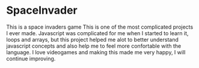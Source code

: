 # SpaceInvader
This is a space invaders game
This is one of the most complicated projects I ever made.
Javascript was complicated for me when I started to learn it, loops and arrays, but this project helped me alot to better understand
javascript concepts and also help me to feel more confortable with the language. 
I love videogames and making this made me very happy, I will continue improving.

